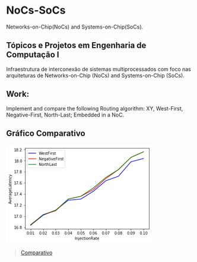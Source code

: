 # NoCs-SoCs
Networks-on-Chip(NoCs) and Systems-on-Chip(SoCs).

## Tópicos e Projetos em Engenharia de Computação I
Infraestrutura de interconexão de sistemas multiprocessados com foco nas arquiteturas de Networks-on-Chip (NoCs) and Systems-on-Chip (SoCs).

## Work:
Implement and compare the following Routing algorithm: XY, West-First, Negative-First, North-Last; Embedded in a NoC.

## Gráfico Comparativo
![Alt Text](https://github.com/Kayannsoarez/NoCs-SoCs/blob/master/Grafico_Comparativo.png)

>[Comparativo](https://github.com/Kayannsoarez/NoCs-SoCs/blob/master/NoC%20Work.ipynb)
